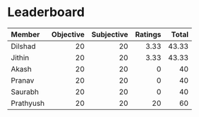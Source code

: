 Leaderboard
===========
|Member    |Objective|Subjective|Ratings|Total|
|:---------|--------:|---------:|------:|----:|
|Dilshad   |20       |20        |3.33   |43.33|
|Jithin    |20       |20        |3.33   |43.33|
|Akash     |20       |20        |0      |40   |
|Pranav    |20       |20        |0      |40   |
|Saurabh   |20       |20        |0      |40   |
|Prathyush |20       |20        |20     |60   |
